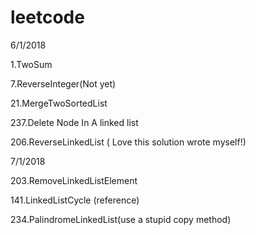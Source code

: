 # leetcode


6/1/2018

1.TwoSum  

7.ReverseInteger(Not yet)  

21.MergeTwoSortedList  

237.Delete Node In A linked list  

206.ReverseLinkedList ( Love this solution wrote myself!)  


7/1/2018  

203.RemoveLinkedListElement  

141.LinkedListCycle (reference)  

234.PalindromeLinkedList(use a stupid copy method)

 